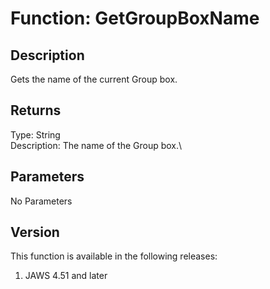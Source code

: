 # Function: GetGroupBoxName

## Description

Gets the name of the current Group box.

## Returns

Type: String\
Description: The name of the Group box.\

## Parameters

No Parameters

## Version

This function is available in the following releases:

1.  JAWS 4.51 and later
